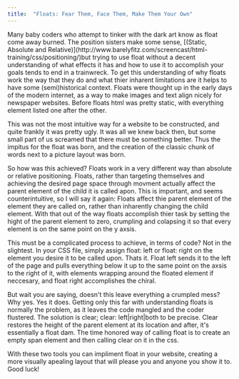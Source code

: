 ```yaml
---
title:  "Floats: Fear Them, Face Them, Make Them Your Own"
---
```

<p>
Many baby coders who attempt to tinker with the dark art know as float come away burned.  The position sisters make some sense, [(Static, Absolute and Relative)](http://www.barelyfitz.com/screencast/html-training/css/positioning/)but trying to use float without a decent understanding of what effects it has and how to use it to accomplish your goals tends to end in a trainwreck. To get this understanding of why floats work the way that they do and what thier inharent limitations are it helps to have some (semi)historical context. Floats were thought up in the early days of the modern internet, as a way to make images and text align nicely for newspaper websites.  Before floats html was pretty static, with everything element listed one after the other.
</p>
<!-- image of pre-float webpage, the horror! -->
<p>
 This was not the most intuitive way for a website to be constructed, and quite frankly it was pretty ugly.  It was all we knew back then, but some small part of us screamed that there must be something better.  Thus the impitus for the float was born, and the creation of the classic chunk of words next to a picture layout was born.
 </p>
<!-- Image of post float webpage --> 
<p>
So how was this achieved? Floats work in a very different way than absolute or relative positioning. Floats, rather than targeting themselves and achieving the desired page space through movment actually affect the parent element of the child it is called apon.  This is important, and seems counterintuitive, so I will say it again: Floats affect thie parent element of the element they are called on, rather than inharently changing the child element. With that out of the way floats accomplish thier task by setting the hight of the parent element to zero, crumpling and colapsing it so that every element is on the same point on the y axsis.
</p>
<!-- pciture of everything lined up on the same axsis -->
<p>
This must be a complicated process to achieve, in terms of code? Not in the slightest. In your CSS file, simply assign float: left or float: right on the element you desire it to be called upon.  Thats it. Float left sends it to the left of the page and pulls everything below it up to the same point on the axsis to the right of it, with elements wrapping around the floated element if neccesary, and float right accomplishes the chiral. 
</p>
<!-- float typed out in CSS -->
<p>
But wait you are saying, doesn't this leave everything a crumpled mess?  Why yes.  Yes it does.  Getting only this far with understanding floats is normally the problem, as it leaves the code mangled and the coder flustered.  The solution is clear; clear: left|right|both to be precise. Clear restores the height of the parent element at its location and after, it's essentially a float dam.  The time honored way of calling float is to create an empty span element and then calling clear on it in the css.
</p>
<!-- clear in CSS -->
<p>
With these two tools you can impliment float in your website, creating a more visually apealing layout that will please you and anyone you show it to. Good luck!
</p>